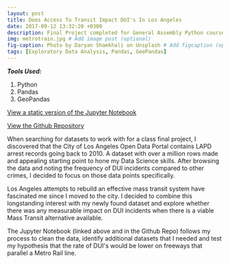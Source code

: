 ```yaml
---
layout: post
title: Does Access To Transit Impact DUI's In Los Angeles
date: 2017-09-12 13:32:20 +0300
description: Final Project completed for General Assembly Python course in fall of 2019. Exploratory Data Analysis attempts to identify any correlation between the availability of Mass Transit Alternatives and the rate of DUI arrests along 6 freeway segments in Los Angeles. # Add post description (optional)
img: metrotrain.jpg # Add image post (optional)
fig-caption: Photo by Daryan Shamkhali on Unsplash # Add figcaption (optional)
tags: [Exploratory Data Analysis, Pandas, GeoPandas]
---
```

***Tools Used:***
1. Python
2. Pandas
3. GeoPandas


[View a static version of the Jupyter Notebook](https://jrhutson.github.io/dui_rate_vs_transit/)

[View the Github Repository](https://github.com/JRHutson/dui_rate_vs_transit)


When searching for datasets to work with for a class final project, I discovered that the City of Los Angeles Open Data Portal contains LAPD arrest records going back to 2010. A dataset with over a million rows made and appealing starting point to hone my Data Science skills. After browsing the data and noting the frequency of DUI incidents compared to other crimes, I decided to focus on those data points specifically. 

Los Angeles attempts to rebuild an effective mass transit system have fascinated me since I moved to the city. I decided to combine this longstanding interest with my newly found dataset and explore whether there was any measurable impact on DUI incidents when there is a viable Mass Transit alternative available.

The Jupyter Notebook (linked above and in the Github Repo) follows my process to clean the data, identify additional datasets that I needed and test my hypothesis that the rate of DUI's would be lower on freeways that parallel a Metro Rail line.
